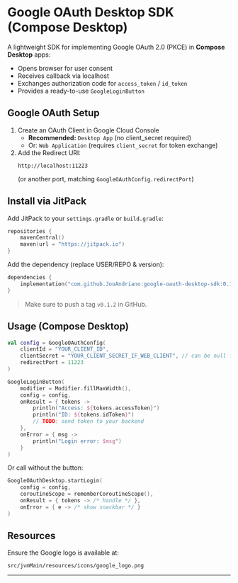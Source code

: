 # Google OAuth Desktop SDK (Compose Desktop)

A lightweight SDK for implementing Google OAuth 2.0 (PKCE) in **Compose Desktop** apps:
- Opens browser for user consent
- Receives callback via localhost
- Exchanges authorization code for `access_token` / `id_token`
- Provides a ready-to-use `GoogleLoginButton`

## Google OAuth Setup

1. Create an OAuth Client in Google Cloud Console
    - **Recommended:** `Desktop App` (no client_secret required)
    - Or: `Web Application` (requires `client_secret` for token exchange)
2. Add the Redirect URI:
   ```
   http://localhost:11223
   ```
   (or another port, matching `GoogleOAuthConfig.redirectPort`)

## Install via JitPack

Add JitPack to your `settings.gradle` or `build.gradle`:

```kotlin
repositories {
    mavenCentral()
    maven(url = "https://jitpack.io")
}
```

Add the dependency (replace USER/REPO & version):

```kotlin
dependencies {
    implementation("com.github.JooAndriano:google-oauth-desktop-sdk:0.1.2")
}
```

> Make sure to push a tag `v0.1.2` in GitHub.

## Usage (Compose Desktop)

```kotlin
val config = GoogleOAuthConfig(
    clientId = "YOUR_CLIENT_ID",
    clientSecret = "YOUR_CLIENT_SECRET_IF_WEB_CLIENT", // can be null for Desktop Client
    redirectPort = 11223
)

GoogleLoginButton(
    modifier = Modifier.fillMaxWidth(),
    config = config,
    onResult = { tokens ->
        println("Access: ${tokens.accessToken}")
        println("ID: ${tokens.idToken}")
        // TODO: send token to your backend
    },
    onError = { msg ->
        println("Login error: $msg")
    }
)
```

Or call without the button:

```kotlin
GoogleOAuthDesktop.startLogin(
    config = config,
    coroutineScope = rememberCoroutineScope(),
    onResult = { tokens -> /* handle */ },
    onError = { e -> /* show snackbar */ }
)
```

## Resources
Ensure the Google logo is available at:
```
src/jvmMain/resources/icons/google_logo.png
```

---

